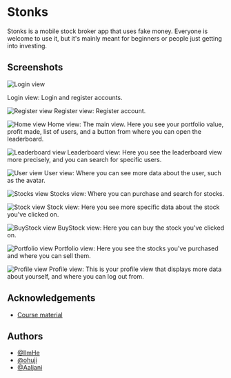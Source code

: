 
# Stonks

Stonks is a mobile stock broker app that uses fake money. Everyone is welcome to use it,
but it's mainly meant for beginners or people just getting into investing.


## Screenshots

![Login view](https://i.imgur.com/vkNYLO5.png)

Login view: Login and register accounts.


![Register view](https://i.imgur.com/XZSklm3.png)
Register view: Register account.

![Home view](https://i.imgur.com/OpsyIML.png)
Home view: The main view. Here you see your portfolio value, profit made, list of users, and
a button from where you can open the leaderboard.

![Leaderboard view](https://i.imgur.com/M6akCif.png)
Leaderboard view: Here you see the leaderboard view more precisely, and
you can search for specific users.

![User view](https://i.imgur.com/ndWsZQR.png)
User view: Where you can see more data about the user, such as the avatar.

![Stocks view](https://i.imgur.com/prSHSQ6.png)
Stocks view: Where you can purchase and search for stocks.

![Stock view](https://i.imgur.com/oQYwtuA.png)
Stock view: Here you see more specific data about the stock you've clicked on.

![BuyStock view](https://i.imgur.com/6D9iyan.png)
BuyStock view: Here you can buy the stock you've clicked on.

![Portfolio view](https://i.imgur.com/STeX3MQ.png)
Portfolio view: Here you see the stocks you've purchased and where you can sell them.

![Profile view](https://i.imgur.com/OPygIVL.png)
Profile view: This is your profile view that displays more data about yourself, and
where you can log out from.



## Acknowledgements

- [Course material](https://github.com/ilkkamtk/wpms22)


## Authors

- [@IlmHe](https://github.com/IlmHe)
- [@ohuji](https://github.com/ohuji)
- [@Aaljani](https://github.com/Aaljani)




